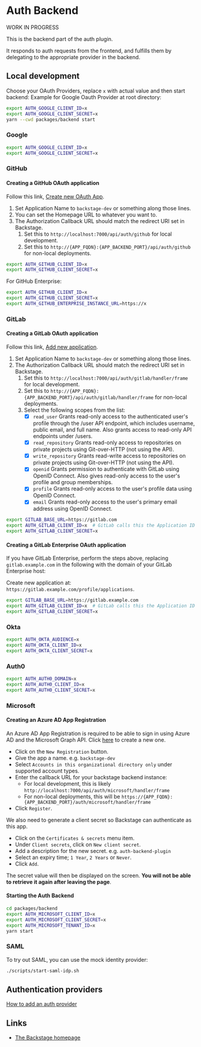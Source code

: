 # Auth Backend

WORK IN PROGRESS

This is the backend part of the auth plugin.

It responds to auth requests from the frontend, and fulfills them by delegating
to the appropriate provider in the backend.

## Local development

Choose your OAuth Providers, replace `x` with actual value and then start backend:
Example for Google Oauth Provider at root directory:

```bash
export AUTH_GOOGLE_CLIENT_ID=x
export AUTH_GOOGLE_CLIENT_SECRET=x
yarn --cwd packages/backend start
```

### Google

```bash
export AUTH_GOOGLE_CLIENT_ID=x
export AUTH_GOOGLE_CLIENT_SECRET=x
```

### GitHub

#### Creating a GitHub OAuth application

Follow this link, [Create new OAuth App](https://github.com/settings/applications/new).

1. Set Application Name to `backstage-dev` or something along those lines.
1. You can set the Homepage URL to whatever you want to.
1. The Authorization Callback URL should match the redirect URI set in Backstage.
   1. Set this to `http://localhost:7000/api/auth/github` for local development.
   1. Set this to `http://{APP_FQDN}:{APP_BACKEND_PORT}/api/auth/github` for non-local deployments.

```bash
export AUTH_GITHUB_CLIENT_ID=x
export AUTH_GITHUB_CLIENT_SECRET=x
```

For GitHub Enterprise:

```bash
export AUTH_GITHUB_CLIENT_ID=x
export AUTH_GITHUB_CLIENT_SECRET=x
export AUTH_GITHUB_ENTERPRISE_INSTANCE_URL=https://x
```

### GitLab

#### Creating a GitLab OAuth application

Follow this link, [Add new application](https://gitlab.com/-/profile/applications).

1. Set Application Name to `backstage-dev` or something along those lines.
1. The Authorization Callback URL should match the redirect URI set in Backstage.
   1. Set this to `http://localhost:7000/api/auth/gitlab/handler/frame` for local development.
   1. Set this to `http://{APP_FQDN}:{APP_BACKEND_PORT}/api/auth/gitlab/handler/frame` for non-local deployments.
   1. Select the following scopes from the list:
      - [x] `read_user` Grants read-only access to the authenticated user's profile through the /user API endpoint, which includes username, public email, and full name. Also grants access to read-only API endpoints under /users.
      - [x] `read_repository` Grants read-only access to repositories on private projects using Git-over-HTTP (not using the API).
      - [x] `write_repository` Grants read-write access to repositories on private projects using Git-over-HTTP (not using the API).
      - [x] `openid` Grants permission to authenticate with GitLab using OpenID Connect. Also gives read-only access to the user's profile and group memberships.
      - [x] `profile` Grants read-only access to the user's profile data using OpenID Connect.
      - [x] `email` Grants read-only access to the user's primary email address using OpenID Connect.

```bash
export GITLAB_BASE_URL=https://gitlab.com
export AUTH_GITLAB_CLIENT_ID=x  # GitLab calls this the Application ID
export AUTH_GITLAB_CLIENT_SECRET=x
```

#### Creating a GitLab Enterprise OAuth application

If you have GitLab Enterprise, perform the steps above, replacing `gitlab.example.com` in the following
with the domain of your GitLab Enterprise host:

Create new application at: `https://gitlab.example.com/profile/applications`.

```bash
export GITLAB_BASE_URL=https://gitlab.example.com
export AUTH_GITLAB_CLIENT_ID=x  # GitLab calls this the Application ID
export AUTH_GITLAB_CLIENT_SECRET=x
```

### Okta

```bash
export AUTH_OKTA_AUDIENCE=x
export AUTH_OKTA_CLIENT_ID=x
export AUTH_OKTA_CLIENT_SECRET=x
```

### Auth0

```bash
export AUTH_AUTH0_DOMAIN=x
export AUTH_AUTH0_CLIENT_ID=x
export AUTH_AUTH0_CLIENT_SECRET=x
```

### Microsoft

#### Creating an Azure AD App Registration

An Azure AD App Registration is required to be able to sign in using Azure AD and the Microsoft Graph API.
Click [here](https://portal.azure.com/#blade/Microsoft_AAD_IAM/ActiveDirectoryMenuBlade/RegisteredApps) to create a new one.

- Click on the `New Registration` button.
- Give the app a name. e.g. `backstage-dev`
- Select `Accounts in this organizational directory only` under supported account types.
- Enter the callback URL for your backstage backend instance:
  - For local development, this is likely `http://localhost:7000/api/auth/microsoft/handler/frame`
  - For non-local deployments, this will be `https://{APP_FQDN}:{APP_BACKEND_PORT}/auth/microsoft/handler/frame`
- Click `Register`.

We also need to generate a client secret so Backstage can authenticate as this app.

- Click on the `Certificates & secrets` menu item.
- Under `Client secrets`, click on `New client secret`.
- Add a description for the new secret. e.g. `auth-backend-plugin`
- Select an expiry time; `1 Year`, `2 Years` or `Never`.
- Click `Add`.

The secret value will then be displayed on the screen. **You will not be able to retrieve it again after leaving the page**.

#### Starting the Auth Backend

```bash
cd packages/backend
export AUTH_MICROSOFT_CLIENT_ID=x
export AUTH_MICROSOFT_CLIENT_SECRET=x
export AUTH_MICROSOFT_TENANT_ID=x
yarn start
```

### SAML

To try out SAML, you can use the mock identity provider:

```bash
./scripts/start-saml-idp.sh
```

## Authentication providers

[How to add an auth provider](https://github.com/backstage/backstage/blob/master/docs/auth/add-auth-provider.md)

## Links

- [The Backstage homepage](https://backstage.io)
